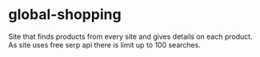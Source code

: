 # global-shopping
Site that finds products from every site and gives details on each product.
As site uses free serp api there is limit up to 100 searches.
